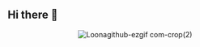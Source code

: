 ## Hi there 👋
<div align="center">
  
![Loonagithub-ezgif com-crop(2)](https://github.com/user-attachments/assets/a30df436-0c45-4b45-a5da-cd80943e7064)

</div>

<!--**OtavioDSP/OtavioDSP** is a ✨ _special_ ✨ repository because its `README.md` (this file) appears on your GitHub profile.

 Here are some ideas to get you started:

- 🔭 I’m currently working on ...
- 🌱 I’m currently learning ...
- 👯 I’m looking to collaborate on ...
- 🤔 I’m looking for help with ...
- 💬 Ask me about ...
- 📫 How to reach me: ...
- 😄 Pronouns: ...
- ⚡ Fun fact: ...
-->

